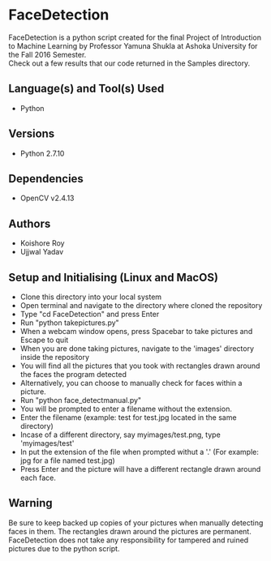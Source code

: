 # FaceDetection

FaceDetection is a python script created for the final Project of Introduction to Machine Learning by Professor Yamuna Shukla at Ashoka University for the Fall 2016 Semester.
<br>
Check out a few results that our code returned in the Samples directory.

## Language(s) and Tool(s) Used

- Python

## Versions

- Python 2.7.10

## Dependencies

- OpenCV v2.4.13

## Authors

- Koishore Roy
- Ujjwal Yadav

## Setup and Initialising (Linux and MacOS)

- Clone this directory into your local system
- Open terminal and navigate to the directory where cloned the repository
- Type "cd FaceDetection" and press Enter
- Run "python takepictures.py"
- When a webcam window opens, press Spacebar to take pictures and Escape to quit
- When you are done taking pictures, navigate to the 'images' directory inside the repository
- You will find all the pictures that you took with rectangles drawn around the faces the program detected
- Alternatively, you can choose to manually check for faces within a picture.
- Run "python face_detectmanual.py"
- You will be prompted to enter a filename without the extension.
- Enter the filename (example: test for test.jpg located in the same directory)
- Incase of a different directory, say myimages/test.png, type 'myimages/test'
- In put the extension of the file when prompted withut a '.' (For example: jpg for a file named test.jpg)
- Press Enter and the picture will have a different rectangle drawn around each face.

## Warning

Be sure to keep backed up copies of your pictures when manually detecting faces in them. The rectangles drawn around the pictures are permanent. FaceDetection does not take any responsibility for tampered and ruined pictures due to the python script.
